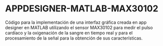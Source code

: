# APPDESIGNER-MATLAB-MAX30102
Código para la implementación de una interfaz gráfica creada en app designer en MATLAB utilizando el sensor MAX30102 para medir el pulso cardíaco y la oxigenación de la sangre en tiempo real y para el procesamiento de la señal para la obtención de sus características.
